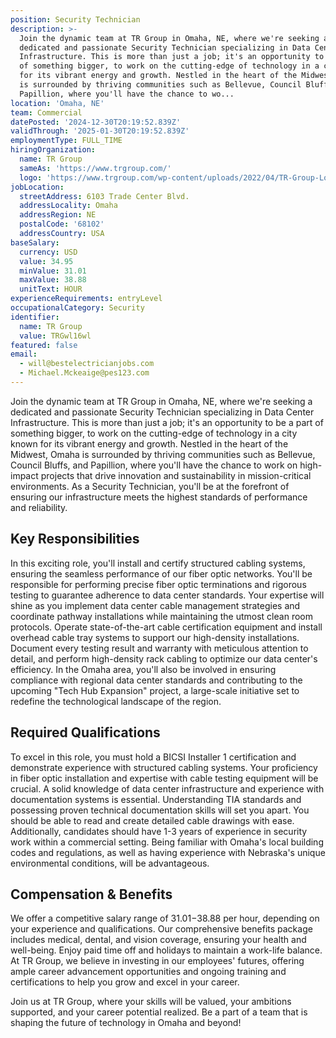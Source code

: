 ```yaml
---
position: Security Technician
description: >-
  Join the dynamic team at TR Group in Omaha, NE, where we're seeking a
  dedicated and passionate Security Technician specializing in Data Center
  Infrastructure. This is more than just a job; it's an opportunity to be a part
  of something bigger, to work on the cutting-edge of technology in a city known
  for its vibrant energy and growth. Nestled in the heart of the Midwest, Omaha
  is surrounded by thriving communities such as Bellevue, Council Bluffs, and
  Papillion, where you'll have the chance to wo...
location: 'Omaha, NE'
team: Commercial
datePosted: '2024-12-30T20:19:52.839Z'
validThrough: '2025-01-30T20:19:52.839Z'
employmentType: FULL_TIME
hiringOrganization:
  name: TR Group
  sameAs: 'https://www.trgroup.com/'
  logo: 'https://www.trgroup.com/wp-content/uploads/2022/04/TR-Group-Logo.png'
jobLocation:
  streetAddress: 6103 Trade Center Blvd.
  addressLocality: Omaha
  addressRegion: NE
  postalCode: '68102'
  addressCountry: USA
baseSalary:
  currency: USD
  value: 34.95
  minValue: 31.01
  maxValue: 38.88
  unitText: HOUR
experienceRequirements: entryLevel
occupationalCategory: Security
identifier:
  name: TR Group
  value: TRGwl16wl
featured: false
email:
  - will@bestelectricianjobs.com
  - Michael.Mckeaige@pes123.com
---
```




Join the dynamic team at TR Group in Omaha, NE, where we're seeking a dedicated and passionate Security Technician specializing in Data Center Infrastructure. This is more than just a job; it's an opportunity to be a part of something bigger, to work on the cutting-edge of technology in a city known for its vibrant energy and growth. Nestled in the heart of the Midwest, Omaha is surrounded by thriving communities such as Bellevue, Council Bluffs, and Papillion, where you'll have the chance to work on high-impact projects that drive innovation and sustainability in mission-critical environments. As a Security Technician, you'll be at the forefront of ensuring our infrastructure meets the highest standards of performance and reliability.

## Key Responsibilities
In this exciting role, you'll install and certify structured cabling systems, ensuring the seamless performance of our fiber optic networks. You'll be responsible for performing precise fiber optic terminations and rigorous testing to guarantee adherence to data center standards. Your expertise will shine as you implement data center cable management strategies and coordinate pathway installations while maintaining the utmost clean room protocols. Operate state-of-the-art cable certification equipment and install overhead cable tray systems to support our high-density installations. Document every testing result and warranty with meticulous attention to detail, and perform high-density rack cabling to optimize our data center's efficiency. In the Omaha area, you'll also be involved in ensuring compliance with regional data center standards and contributing to the upcoming "Tech Hub Expansion" project, a large-scale initiative set to redefine the technological landscape of the region.

## Required Qualifications
To excel in this role, you must hold a BICSI Installer 1 certification and demonstrate experience with structured cabling systems. Your proficiency in fiber optic installation and expertise with cable testing equipment will be crucial. A solid knowledge of data center infrastructure and experience with documentation systems is essential. Understanding TIA standards and possessing proven technical documentation skills will set you apart. You should be able to read and create detailed cable drawings with ease. Additionally, candidates should have 1-3 years of experience in security work within a commercial setting. Being familiar with Omaha's local building codes and regulations, as well as having experience with Nebraska's unique environmental conditions, will be advantageous.

## Compensation & Benefits
We offer a competitive salary range of $31.01-$38.88 per hour, depending on your experience and qualifications. Our comprehensive benefits package includes medical, dental, and vision coverage, ensuring your health and well-being. Enjoy paid time off and holidays to maintain a work-life balance. At TR Group, we believe in investing in our employees' futures, offering ample career advancement opportunities and ongoing training and certifications to help you grow and excel in your career.

Join us at TR Group, where your skills will be valued, your ambitions supported, and your career potential realized. Be a part of a team that is shaping the future of technology in Omaha and beyond!